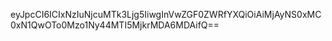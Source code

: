 eyJpcCI6ICIxNzIuNjcuMTk3Ljg5IiwgInVwZGF0ZWRfYXQiOiAiMjAyNS0xMC0xN1QwOTo0Mzo1Ny44MTI5MjkrMDA6MDAifQ==